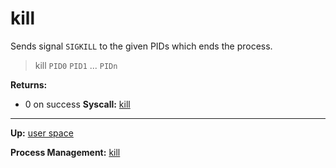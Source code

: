 # kill

Sends signal `SIGKILL` to the given PIDs which ends the process.

> kill `PID0` `PID1` ... `PIDn`


**Returns:**
- 0 on success
**Syscall:** [kill](../../kernel/syscalls/kill.md)

---
**Up:** [user space](../userspace.md)

**Process Management:** [kill](kill)
